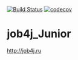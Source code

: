 [![Build Status](https://travis-ci.org/achekhovsky/job4j_Junior.svg?branch=master)](https://travis-ci.org/achekhovsky/job4j_Junior)
[![codecov](https://codecov.io/gh/achekhovsky/job4j_Junior/branch/master/graph/badge.svg)](https://codecov.io/gh/achekhovsky/job4j_Junior)

# job4j_Junior

http://job4j.ru

